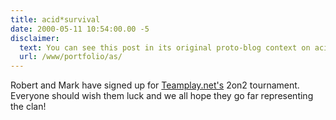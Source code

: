 ```yaml
---
title: acid*survival
date: 2000-05-11 10:54:00.00 -5
disclaimer:
  text: You can see this post in its original proto-blog context on acid*sun, the website I made for the first quake3 clan I was in.
  url: /www/portfolio/as/
---
```


Robert and Mark have signed up for [ Teamplay.net's](http://www.teamplay.net/) 2on2 tournament. Everyone should wish them luck and we all hope they go far representing the clan!
